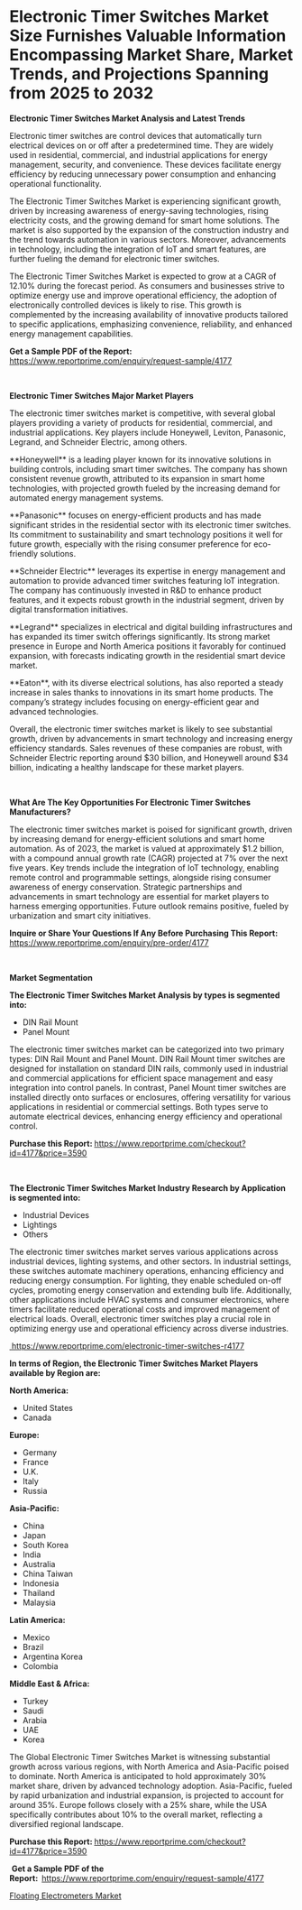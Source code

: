 <p><h1>Electronic Timer Switches Market Size Furnishes Valuable Information Encompassing Market Share, Market Trends, and Projections Spanning from 2025 to 2032</h1></p><p><strong>Electronic Timer Switches Market Analysis and Latest Trends</strong></p>
<p><p>Electronic timer switches are control devices that automatically turn electrical devices on or off after a predetermined time. They are widely used in residential, commercial, and industrial applications for energy management, security, and convenience. These devices facilitate energy efficiency by reducing unnecessary power consumption and enhancing operational functionality.</p><p>The Electronic Timer Switches Market is experiencing significant growth, driven by increasing awareness of energy-saving technologies, rising electricity costs, and the growing demand for smart home solutions. The market is also supported by the expansion of the construction industry and the trend towards automation in various sectors. Moreover, advancements in technology, including the integration of IoT and smart features, are further fueling the demand for electronic timer switches.</p><p>The Electronic Timer Switches Market is expected to grow at a CAGR of 12.10% during the forecast period. As consumers and businesses strive to optimize energy use and improve operational efficiency, the adoption of electronically controlled devices is likely to rise. This growth is complemented by the increasing availability of innovative products tailored to specific applications, emphasizing convenience, reliability, and enhanced energy management capabilities.</p></p>
<p><strong>Get a Sample PDF of the Report:&nbsp;</strong> <a href="https://www.reportprime.com/enquiry/request-sample/4177?utm_campaign=2481&utm_medium=2&utm_source=Github&utm_content=ia&utm_term=18032025&utm_id=electronic-timer-switches">https://www.reportprime.com/enquiry/request-sample/4177</a></p>
<p>&nbsp;</p>
<p><strong>Electronic Timer Switches Major Market Players</strong></p>
<p><p>The electronic timer switches market is competitive, with several global players providing a variety of products for residential, commercial, and industrial applications. Key players include Honeywell, Leviton, Panasonic, Legrand, and Schneider Electric, among others.</p><p>**Honeywell** is a leading player known for its innovative solutions in building controls, including smart timer switches. The company has shown consistent revenue growth, attributed to its expansion in smart home technologies, with projected growth fueled by the increasing demand for automated energy management systems.</p><p>**Panasonic** focuses on energy-efficient products and has made significant strides in the residential sector with its electronic timer switches. Its commitment to sustainability and smart technology positions it well for future growth, especially with the rising consumer preference for eco-friendly solutions.</p><p>**Schneider Electric** leverages its expertise in energy management and automation to provide advanced timer switches featuring IoT integration. The company has continuously invested in R&D to enhance product features, and it expects robust growth in the industrial segment, driven by digital transformation initiatives.</p><p>**Legrand** specializes in electrical and digital building infrastructures and has expanded its timer switch offerings significantly. Its strong market presence in Europe and North America positions it favorably for continued expansion, with forecasts indicating growth in the residential smart device market.</p><p>**Eaton**, with its diverse electrical solutions, has also reported a steady increase in sales thanks to innovations in its smart home products. The company’s strategy includes focusing on energy-efficient gear and advanced technologies.</p><p>Overall, the electronic timer switches market is likely to see substantial growth, driven by advancements in smart technology and increasing energy efficiency standards. Sales revenues of these companies are robust, with Schneider Electric reporting around $30 billion, and Honeywell around $34 billion, indicating a healthy landscape for these market players.</p></p>
<p>&nbsp;</p>
<p><strong>What Are The Key Opportunities For Electronic Timer Switches Manufacturers?</strong></p>
<p><p>The electronic timer switches market is poised for significant growth, driven by increasing demand for energy-efficient solutions and smart home automation. As of 2023, the market is valued at approximately $1.2 billion, with a compound annual growth rate (CAGR) projected at 7% over the next five years. Key trends include the integration of IoT technology, enabling remote control and programmable settings, alongside rising consumer awareness of energy conservation. Strategic partnerships and advancements in smart technology are essential for market players to harness emerging opportunities. Future outlook remains positive, fueled by urbanization and smart city initiatives.</p></p>
<p><strong>Inquire or Share Your Questions If Any Before Purchasing This Report:</strong> <a href="https://www.reportprime.com/enquiry/pre-order/4177?utm_campaign=2481&utm_medium=2&utm_source=Github&utm_content=ia&utm_term=18032025&utm_id=electronic-timer-switches">https://www.reportprime.com/enquiry/pre-order/4177</a></p>
<p>&nbsp;</p>
<p><strong>Market Segmentation</strong></p>
<p><strong>The Electronic Timer Switches Market Analysis by types is segmented into:</strong></p>
<p><ul><li>DIN Rail Mount</li><li>Panel Mount</li></ul></p>
<p><p>The electronic timer switches market can be categorized into two primary types: DIN Rail Mount and Panel Mount. DIN Rail Mount timer switches are designed for installation on standard DIN rails, commonly used in industrial and commercial applications for efficient space management and easy integration into control panels. In contrast, Panel Mount timer switches are installed directly onto surfaces or enclosures, offering versatility for various applications in residential or commercial settings. Both types serve to automate electrical devices, enhancing energy efficiency and operational control.</p></p>
<p><strong>Purchase this Report:&nbsp;</strong><a href="https://www.reportprime.com/checkout?id=4177&price=3590&utm_campaign=2481&utm_medium=2&utm_source=Github&utm_content=ia&utm_term=18032025&utm_id=electronic-timer-switches">https://www.reportprime.com/checkout?id=4177&price=3590</a></p>
<p>&nbsp;</p>
<p><strong>The Electronic Timer Switches Market Industry Research by Application is segmented into:</strong></p>
<p><ul><li>Industrial Devices</li><li>Lightings</li><li>Others</li></ul></p>
<p><p>The electronic timer switches market serves various applications across industrial devices, lighting systems, and other sectors. In industrial settings, these switches automate machinery operations, enhancing efficiency and reducing energy consumption. For lighting, they enable scheduled on-off cycles, promoting energy conservation and extending bulb life. Additionally, other applications include HVAC systems and consumer electronics, where timers facilitate reduced operational costs and improved management of electrical loads. Overall, electronic timer switches play a crucial role in optimizing energy use and operational efficiency across diverse industries.</p></p>
<p><a href="https://www.reportprime.com/electronic-timer-switches-r4177?utm_campaign=2481&utm_medium=2&utm_source=Github&utm_content=ia&utm_term=18032025&utm_id=electronic-timer-switches">&nbsp;https://www.reportprime.com/electronic-timer-switches-r4177</a></p>
<p><strong>In terms of Region, the Electronic Timer Switches Market Players available by Region are:</strong></p>
<p>
    <p> <strong> North America: </strong>
        <ul>
            <li>United States</li>
            <li>Canada</li>
        </ul>
        </p> 
    <p> <strong> Europe: </strong>
        <ul>
            <li>Germany</li>
            <li>France</li>
            <li>U.K.</li>
            <li>Italy</li>
            <li>Russia</li>
        </ul>
        </p> 
    <p> <strong> Asia-Pacific: </strong>
        <ul>
            <li>China</li>
            <li>Japan</li>
            <li>South Korea</li>
            <li>India</li>
            <li>Australia</li>
            <li>China Taiwan</li>
            <li>Indonesia</li>
            <li>Thailand</li>
            <li>Malaysia</li>
        </ul>
        </p> 
    <p> <strong> Latin America: </strong>
        <ul>
            <li>Mexico</li>
            <li>Brazil</li>
            <li>Argentina Korea</li>
            <li>Colombia</li>
        </ul>
        </p> 
    <p> <strong> Middle East & Africa: </strong>
        <ul>
            <li>Turkey</li>
            <li>Saudi</li>
            <li>Arabia</li>
            <li>UAE</li>
            <li>Korea</li>
        </ul>
    </p>
    </p>
<p><p>The Global Electronic Timer Switches Market is witnessing substantial growth across various regions, with North America and Asia-Pacific poised to dominate. North America is anticipated to hold approximately 30% market share, driven by advanced technology adoption. Asia-Pacific, fueled by rapid urbanization and industrial expansion, is projected to account for around 35%. Europe follows closely with a 25% share, while the USA specifically contributes about 10% to the overall market, reflecting a diversified regional landscape.</p></p>
<p><strong>Purchase this Report: </strong><a href="https://www.reportprime.com/checkout?id=4177&price=3590&utm_campaign=2481&utm_medium=2&utm_source=Github&utm_content=ia&utm_term=18032025&utm_id=electronic-timer-switches">https://www.reportprime.com/checkout?id=4177&price=3590</a></p>
<p>&nbsp;<strong>Get a Sample PDF of the Report:&nbsp;&nbsp;</strong><a href="https://www.reportprime.com/enquiry/request-sample/4177?utm_campaign=2481&utm_medium=2&utm_source=Github&utm_content=ia&utm_term=18032025&utm_id=electronic-timer-switches">https://www.reportprime.com/enquiry/request-sample/4177</a></p>
<p><strong></strong></p>
<p><p><a href="https://github.com/tineamonaya/Market-Research-Report-List-1/blob/main/floating-electrometers-market.md?utm_campaign=2481&utm_medium=2&utm_source=Github&utm_content=ia&utm_term=18032025&utm_id=electronic-timer-switches">Floating Electrometers Market</a></p></p>